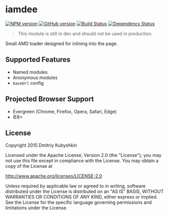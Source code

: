 # iamdee

[![NPM version](https://badge.fury.io/js/happened.svg)](https://npmjs.org/package/iamdee)
[![GitHub version][git-tag-image]][project-url]
[![Build Status][travis-image]][travis-url]
[![Dependency Status][daviddm-url]][daviddm-image]

[project-url]: https://github.com/grassator/iamdee
[git-tag-image]: http://img.shields.io/github/tag/grassator/iamdee.svg
[travis-url]: https://travis-ci.org/grassator/iamdee
[travis-image]: https://travis-ci.org/grassator/iamdee.svg?branch=master
[daviddm-url]: https://david-dm.org/grassator/iamdee.svg?theme=shields.io
[daviddm-image]: https://david-dm.org/grassator/iamdee

> This module is still in dev and should not be used in production.

Small AMD loader designed for inlining into the page.

## Supported Features

* Named modules
* Anonymous modules
* `baseUrl` config

## Projected Browser Support

* Evergreen (Chrome, Firefox, Opera, Safari, Edge)
* IE8+

## License

Copyright 2015 Dmitriy Kubyshkin

Licensed under the Apache License, Version 2.0 (the "License");
you may not use this file except in compliance with the License.
You may obtain a copy of the License at

http://www.apache.org/licenses/LICENSE-2.0

Unless required by applicable law or agreed to in writing, software
distributed under the License is distributed on an "AS IS" BASIS,
WITHOUT WARRANTIES OR CONDITIONS OF ANY KIND, either express or implied.
See the License for the specific language governing permissions and
limitations under the License.
